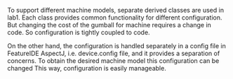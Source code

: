 To support different machine models, separate derived classes are used in lab1. Each class provides common functionality for different configuration. But changing the cost of the gumball for machine requires a change in code. So configuration is tightly coupled to code.

On the other hand, the configuration is handled separately in a config file in FeatureIDE AspectJ, i.e. device.config file,  and it provides a separation of concerns. To obtain the desired machine model this configuration can be changed  This way, configuration is easily manageable.
